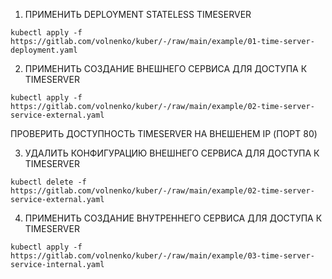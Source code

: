 01. ПРИМЕНИТЬ DEPLOYMENT STATELESS TIMESERVER
```
kubectl apply -f  https://gitlab.com/volnenko/kuber/-/raw/main/example/01-time-server-deployment.yaml
```

02. ПРИМЕНИТЬ СОЗДАНИЕ ВНЕШНЕГО СЕРВИСА ДЛЯ ДОСТУПА К TIMESERVER
```
kubectl apply -f https://gitlab.com/volnenko/kuber/-/raw/main/example/02-time-server-service-external.yaml
```
ПРОВЕРИТЬ ДОСТУПНОСТЬ TIMESERVER НА ВНЕШЕНЕМ IP (ПОРТ 80)

03. УДАЛИТЬ КОНФИГУРАЦИЮ ВНЕШНЕГО СЕРВИСА ДЛЯ ДОСТУПА К TIMESERVER
```
kubectl delete -f https://gitlab.com/volnenko/kuber/-/raw/main/example/02-time-server-service-external.yaml
```

04. ПРИМЕНИТЬ СОЗДАНИЕ ВНУТРЕННЕГО СЕРВИСА ДЛЯ ДОСТУПА К TIMESERVER
```
kubectl apply -f https://gitlab.com/volnenko/kuber/-/raw/main/example/03-time-server-service-internal.yaml
```
